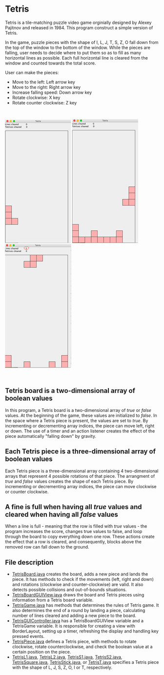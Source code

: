 # Tetris

Tetris is a tile-matching puzzle video game orginially designed by Alexey Pajitnov and released in 1984. This program construct a simple version of Tetris. 

In the game, puzzle pieces with the shape of I, L, J, T, S, Z, O fall down from the top of the window to the bottom of the window. While the pieces are falling, user needs to decide where to put them so as to fill as many horizontal lines as possible. Each full horizontal line is cleared from the window and counted towards the total score.

User can make the pieces:
- Move to the left: Left arrow key
- Move to the right: Right arrow key
- Increase falling speed: Down arrow key
- Rotate clockwise: X key
- Rotate counter clockwise: Z key

<br>

  ![start](misc/start.png)       ![play](misc/play.png)     ![clear](misc/clear.png)

<br>

## Tetris board is a two-dimensional array of boolean values
In this program, a Tetris board is a two-dimensional array of *true* or *false* values. At the beginning of the game, these values are initialized to *false*. In the space where a Tetris piece is present, the values are set to *true*. By incrementing or decrementing array indices, the piece can move left, right or down. The use of a timer and an action listener creates the effect of the piece automatically "falling down" by gravity.

## Each Tetris piece is a three-dimensional array of boolean values
Each Tetris piece is a three-dimensional array containing 4 two-dimensional arrays that represent 4 possible rotations of that piece. The arrangment of *true* and *false* values creates the shape of each Tetris piece. By incrementing or decrementing array indices, the piece can move clockwise or counter clockwise.

## A fine is full when having all *true* values and cleared when having all *false* values
When a line is full - meaning that the row is filled with *true* values - the program increases the score, changes true values to false, and loop through the board to copy everything down one row. These actions create the effect that a row is cleared, and consequently, blocks above the removed row can fall down to the ground.

## File description
* [TetrisBoard.java](https://github.com/vantrinh7/Tetris/blob/master/src/TetrisBoard.java) creates the board, adds a new piece and lands the piece. It has methods to check if the movements (left, right and down) and rotations (clockwise and counter-clockwise) are valid. It also detects possible collisions and out-of-bounds situations.
* [TetrisBoardGUIView.java](https://github.com/vantrinh7/Tetris/blob/master/src/TetrisBoardGUIView.java) draws the board and Tetris pieces using information from a Tetris board variable.
* [TetrisGame.java](https://github.com/vantrinh7/Tetris/blob/master/src/TetrisGame.java) has methods that determines the rules of Tetris game. It also determines the end of a round by landing a piece, calculating number of lines cleared and adding a new piece to the board.
* [TetrisGUIController.java](https://github.com/vantrinh7/Tetris/blob/master/src/TetrisGUIController.java) has a TetrisBoardGUIView variable and a TetrisGame variable. It is responsible for creating a view with BorderLayout, setting up a timer, refreshing the display and handling key pressed events.
* [TetrisPiece.java](https://github.com/vantrinh7/Tetris/blob/master/src/TetrisPiece.java) defines a Tetris piece, with methods to rotate clockwise, rotate counterclockwise, and check the boolean value at a certain position on the piece.
* [TetrisL1.java](https://github.com/vantrinh7/Tetris/blob/master/src/TetrisL1.java), [TetrisL2.java](https://github.com/vantrinh7/Tetris/blob/master/src/TetrisL2.java), [TetrisS1.java](https://github.com/vantrinh7/Tetris/blob/master/src/TetrisS1.java), [TetrisS2.java](https://github.com/vantrinh7/Tetris/blob/master/src/TetrisS2.java), [TetrisSquare.java](https://github.com/vantrinh7/Tetris/blob/master/src/TetrisSquare.java), [TetrisStick.java](https://github.com/vantrinh7/Tetris/blob/master/src/TetrisStick.java), or [TetrisT.java](https://github.com/vantrinh7/Tetris/blob/master/src/TetrisT.java) specifies a Tetris piece with the shape of L, J, S, Z, O, I or T, respectively. 

